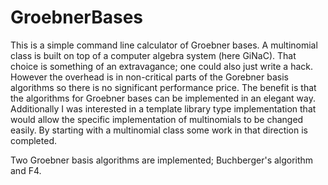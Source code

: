 # GroebnerBases

This is a simple command line calculator of Groebner bases.  A multinomial class is built on top of a computer algebra system (here GiNaC).  That choice is something of an extravagance; one could also just write a hack.  However the overhead is in non-critical parts of the Gorebner basis algorithms so there is no significant performance price.  The benefit is that the algorithms for Groebner bases can be implemented in an elegant way.  Additionally I was interested in a template library type implementation that would allow the specific implementation of multinomials to be changed easily.  By starting with a multinomial class some work in that direction is completed.

Two Groebner basis algorithms are implemented; Buchberger's algorithm and F4.
